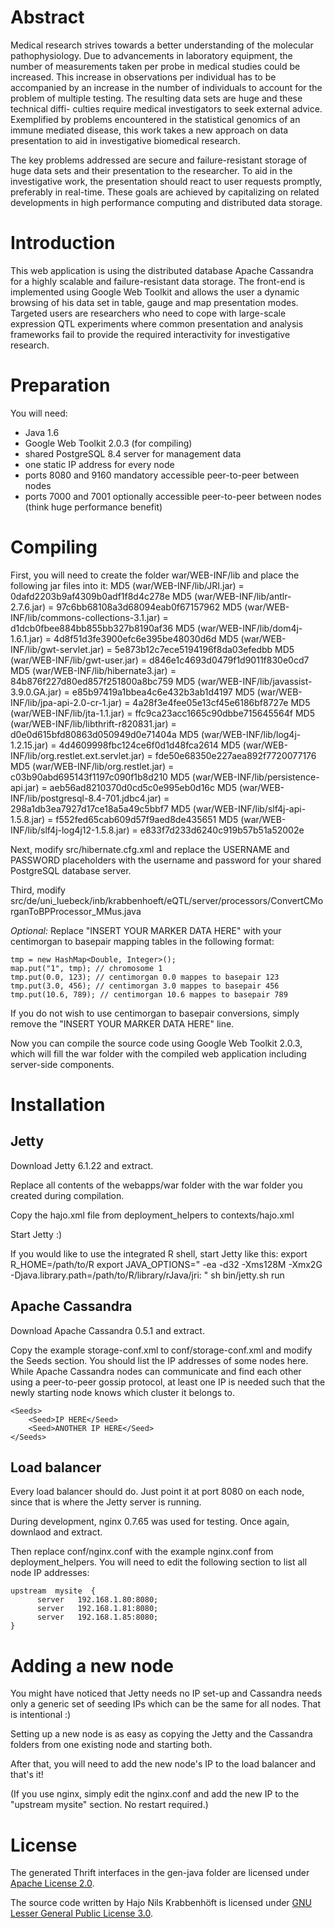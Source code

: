 # Abstract

Medical research strives towards a better understanding of the molecular pathophysiology. Due to advancements in laboratory equipment, the number of measurements taken per probe in medical studies could be increased. This increase in observations per individual has to be accompanied by an increase in the number of individuals to account for the problem of multiple testing. The resulting data sets are huge and these technical diffi- culties require medical investigators to seek external advice. Exemplified by problems encountered in the statistical genomics of an immune mediated disease, this work takes a new approach on data presentation to aid in investigative biomedical research.

The key problems addressed are secure and failure-resistant storage of huge data sets and their presentation to the researcher. To aid in the investigative work, the presentation should react to user requests promptly, preferably in real-time. These goals are achieved by capitalizing on related developments in high performance computing and distributed data storage.

# Introduction

This web application is using the distributed database Apache Cassandra for a highly scalable and failure-resistant data storage. The front-end is implemented using Google Web Toolkit and allows the user a dynamic browsing of his data set in table, gauge and map presentation modes. Targeted users are researchers who need to cope with large-scale expression QTL experiments where common presentation and analysis frameworks fail to provide the required interactivity for investigative research.

# Preparation

You will need:

*	Java 1.6
*	Google Web Toolkit 2.0.3 (for compiling)
*	shared PostgreSQL 8.4 server for management data
*	one static IP address for every node
*	ports 8080 and 9160 mandatory accessible peer-to-peer between nodes
*	ports 7000 and 7001 optionally accessible peer-to-peer between nodes (think huge performance benefit)

# Compiling

First, you will need to create the folder 
	war/WEB-INF/lib 
and place the following jar files into it:
	MD5 (war/WEB-INF/lib/JRI.jar) = 0dafd2203b9af4309b0adf1f8d4c278e
	MD5 (war/WEB-INF/lib/antlr-2.7.6.jar) = 97c6bb68108a3d68094eab0f67157962
	MD5 (war/WEB-INF/lib/commons-collections-3.1.jar) = d1dcb0fbee884bb855bb327b8190af36
	MD5 (war/WEB-INF/lib/dom4j-1.6.1.jar) = 4d8f51d3fe3900efc6e395be48030d6d
	MD5 (war/WEB-INF/lib/gwt-servlet.jar) = 5e873b12c7ece5194196f8da03efedbb
	MD5 (war/WEB-INF/lib/gwt-user.jar) = d846e1c4693d0479f1d9011f830e0cd7
	MD5 (war/WEB-INF/lib/hibernate3.jar) = 84b876f227d80ed857f251800a8bc759
	MD5 (war/WEB-INF/lib/javassist-3.9.0.GA.jar) = e85b97419a1bbea4c6e432b3ab1d4197
	MD5 (war/WEB-INF/lib/jpa-api-2.0-cr-1.jar) = 4a28f3e4fee05e13cf45e6186bf8727e
	MD5 (war/WEB-INF/lib/jta-1.1.jar) = ffc9ca23acc1665c90dbbe715645564f
	MD5 (war/WEB-INF/lib/libthrift-r820831.jar) = d0e0d615bfd80863d050949d0e71404a
	MD5 (war/WEB-INF/lib/log4j-1.2.15.jar) = 4d4609998fbc124ce6f0d1d48fca2614
	MD5 (war/WEB-INF/lib/org.restlet.ext.servlet.jar) = fde50e68350e227aea892f7720077176
	MD5 (war/WEB-INF/lib/org.restlet.jar) = c03b90abd695143f1197c090f1b8d210
	MD5 (war/WEB-INF/lib/persistence-api.jar) = aeb56ad8210370d0cd5c0e995eb0d16c
	MD5 (war/WEB-INF/lib/postgresql-8.4-701.jdbc4.jar) = 298a1db3ea7927d17ce18a5a49c5bbf7
	MD5 (war/WEB-INF/lib/slf4j-api-1.5.8.jar) = f552fed65cab609d57f9aed8de435651
	MD5 (war/WEB-INF/lib/slf4j-log4j12-1.5.8.jar) = e833f7d233d6240c919b57b51a52002e

Next, modify 
	src/hibernate.cfg.xml
and replace the USERNAME and PASSWORD placeholders with the username and password for your shared PostgreSQL database server.

Third, modify
	src/de/uni_luebeck/inb/krabbenhoeft/eQTL/server/processors/ConvertCMorganToBPProcessor_MMus.java

*Optional:* Replace "INSERT YOUR MARKER DATA HERE" with your centimorgan to basepair mapping tables in the following format:

	tmp = new HashMap<Double, Integer>();
	map.put("1", tmp); // chromosome 1
	tmp.put(0.0, 123); // centimorgan 0.0 mappes to basepair 123
	tmp.put(3.0, 456); // centimorgan 3.0 mappes to basepair 456
	tmp.put(10.6, 789); // centimorgan 10.6 mappes to basepair 789

If you do not wish to use centimorgan to basepair conversions, simply remove the "INSERT YOUR MARKER DATA HERE" line.

Now you can compile the source code using Google Web Toolkit 2.0.3, which will fill the war folder with the compiled web application including server-side components.

# Installation
## Jetty

Download Jetty 6.1.22 and extract.

Replace all contents of the webapps/war folder with the war folder you created during compilation.

Copy the hajo.xml file from deployment_helpers to contexts/hajo.xml

Start Jetty :)

If you would like to use the integrated R shell, start Jetty like this:
	export R_HOME=/path/to/R
	export JAVA_OPTIONS=" -ea -d32 -Xms128M -Xmx2G  -Djava.library.path=/path/to/R/library/rJava/jri: "
	sh bin/jetty.sh run

## Apache Cassandra

Download Apache Cassandra 0.5.1 and extract.

Copy the example storage-conf.xml to conf/storage-conf.xml and modify the Seeds section. You should list the IP addresses of some nodes here. While Apache Cassandra nodes can communicate and find each other using a peer-to-peer gossip protocol, at least one IP is needed such that the newly starting node knows which cluster it belongs to.

	<Seeds>
		<Seed>IP HERE</Seed>
		<Seed>ANOTHER IP HERE</Seed>
	</Seeds>

## Load balancer

Every load balancer should do. Just point it at port 8080 on each node, since that is where the Jetty server is running.

During development, nginx 0.7.65 was used for testing. Once again, downlaod and extract.

Then replace conf/nginx.conf with the example nginx.conf from deployment_helpers. You will need to edit the following section to list all node IP addresses:

	upstream  mysite  {
	      server   192.168.1.80:8080;
	      server   192.168.1.81:8080;
	      server   192.168.1.85:8080;
	}

# Adding a new node

You might have noticed that Jetty needs no IP set-up and Cassandra needs only a generic set of seeding IPs which can be the same for all nodes. That is intentional :)

Setting up a new node is as easy as copying the Jetty and the Cassandra folders from one existing node and starting both. 

After that, you will need to add the new node's IP to the load balancer and that's it!

(If you use nginx, simply edit the nginx.conf and add the new IP to the "upstream mysite" section. No restart required.)

# License

The generated Thrift interfaces in the gen-java folder are licensed under [Apache License 2.0](http://www.apache.org/licenses/LICENSE-2.0).

The source code written by Hajo Nils Krabbenhöft is licensed under [GNU Lesser General Public License 3.0](http://www.gnu.org/licenses/lgpl-3.0.html).